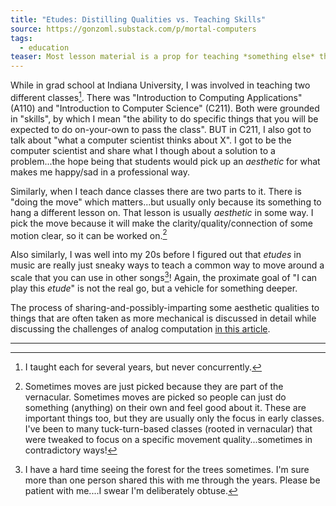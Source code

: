 ```yaml
---
title: "Etudes: Distilling Qualities vs. Teaching Skills"
source: https://gonzoml.substack.com/p/mortal-computers
tags:
  - education
teaser: Most lesson material is a prop for teaching *something else* that is hard to directly approach.
---
```

While in grad school at Indiana University, I was involved in teaching two different classes[^span]. There was "Introduction to Computing Applications" (A110) and "Introduction to Computer Science" (C211).  Both were grounded in "skills", by which I mean "the ability to do specific things that you will be expected to do on-your-own to pass the class".  BUT in C211, I also got to talk about "what a computer scientist thinks about X".  I got to be the computer scientist and share what I though about a solution to a problem...the hope being that students would pick up an *aesthetic* for what makes me happy/sad in a professional way.

Similarly, when I teach dance classes there are two parts to it.  There is "doing the move" which matters...but usually only because its something to hang a different lesson on.  That lesson is usually *aesthetic* in some way.  I pick the move because it will make the clarity/quality/connection of some motion clear, so it can be worked on.[^caveat] 

Also similarly, I was well into my 20s before I figured out that *etudes* in music are really just sneaky ways to teach a common way to move around a scale that you can use in other songs[^patience]!  Again, the proximate goal of "I can play this *etude*" is not the real go, but a vehicle for something deeper.

The process of sharing-and-possibly-imparting some aesthetic qualities to things that are often taken as more mechanical is discussed in detail while discussing the challenges of analog computation [in this article](https://gonzoml.substack.com/p/mortal-computers).

---
[^span]:  I taught each for several years, but never concurrently.

[^caveat]: Sometimes moves are just picked because they are part of the vernacular.  Sometimes moves are picked so people can just do something (anything) on their own and feel good about it.   These are important things too, but they are usually only the focus in early classes.  I've been to many tuck-turn-based classes (rooted in vernacular) that were tweaked to focus on a specific movement quality...sometimes in contradictory ways!  

[^patience]: I have a hard time seeing the forest for the trees sometimes.  I'm sure more than one person shared this with me through the years.  Please be patient with me....I swear I'm deliberately obtuse.